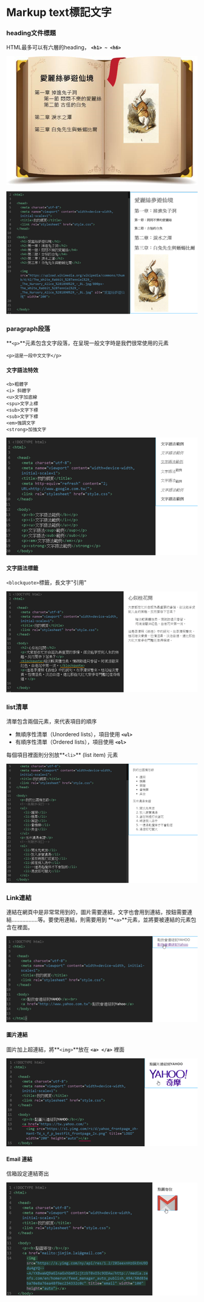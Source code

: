 # Markup text標記文字

### heading**文件標題**

HTML最多可以有六層的heading， **`<h1> ~ <h6>`**

![heading&#x5C31;&#x50CF;&#x4E00;&#x672C;&#x66F8;&#x7684;&#x7AE0;&#x7BC0;&#x6A19;&#x984C;](../.gitbook/assets/image%20%28107%29.png)



![&#x8ACB;&#x8A66;&#x8457;&#x5728;body&#x8F38;&#x5165;](../.gitbook/assets/image%20%2855%29.png)

### **paragraph段落**

**`<p>`**元素包含文字段落，在呈現一般文字時是我們很常使用的元素

```markup
<p>這是一段中文文字</p>
```

#### 文字語法特效

```markup
<b>粗體字
<i> 斜體字
<u>文字加底線
<spu>文字上標
<sub>文字下標
<sub>文字下標
<em>強調文字
<strong>加強文字
```

![](../.gitbook/assets/image%20%2854%29.png)

#### 文字語法標籤

`<blockquote>`標籤，長文字"引用"

![](../.gitbook/assets/image%20%2819%29.png)

### **list清單**

清單包含兩個元素，來代表項目的順序

* 無順序性清單（Unordered lists），項目使用 **`<ul>`**
* 有順序性清單（Ordered lists），項目使用 **`<ol>`**

 每個項目裡面則分別放**`<li>`** \(list item\) 元素

![](../.gitbook/assets/image%20%2862%29.png)

### Link連結

連結在網頁中是非常常用到的，圖片需要連結，文字也會用到連結，按鈕需要連結.................等。要使用連結，則需要用到 **`<a>`**元素，並將要被連結的元素包含在裡面。

![](../.gitbook/assets/image%20%28103%29.png)

#### 圖片連結

圖片加上超連結，將**`<img>`**放在 **`<a> </a>`** 裡面

![](../.gitbook/assets/image%20%2850%29.png)

#### Email 連結

信箱設定連結寄出

![](../.gitbook/assets/image%20%2865%29.png)

